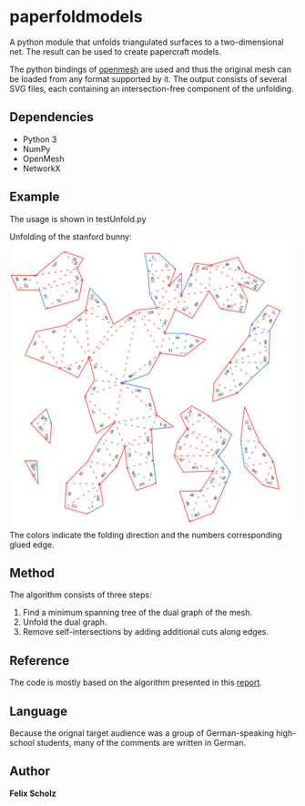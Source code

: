 # paperfoldmodels
A python module that unfolds triangulated surfaces to a two-dimensional net. The result can be used to create papercraft models. 

The python bindings of [openmesh](http://www.openmesh.org) are used and thus the original mesh can be loaded from any format supported by it.
The output consists of several SVG files, each containing an intersection-free component of the unfolding.

## Dependencies
* Python 3
* NumPy
* OpenMesh
* NetworkX

## Example
The usage is shown in testUnfold.py

Unfolding of the stanford bunny:
![bunny](bunnyReduced.svg)
The colors indicate the folding direction and the numbers corresponding glued edge.

## Method
The algorithm consists of three steps:

1. Find a minimum spanning tree of the dual graph of the mesh.
2. Unfold the dual graph.
3. Remove self-intersections by adding additional cuts along edges. 

## Reference
The code is mostly based on the algorithm presented in this [report](https://geom.ivd.kit.edu/downloads/proj-paper-models_cut_out_sheets.pdf).

## Language
Because the orignal target audience was a group of German-speaking high-school students, many of the comments are written in German.

## Author
**Felix Scholz**
